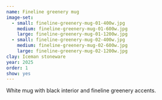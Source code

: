 ```yaml
---
name: Fineline greenery mug
image-set:
  - small: fineline-greenery-mug-01-400w.jpg
    medium: fineline-greenery-mug-01-600w.jpg
    large: fineline-greenery-mug-01-1200w.jpg
  - small: fineline-greenery-mug-02-400w.jpg
    medium: fineline-greenery-mug-02-600w.jpg
    large: fineline-greenery-mug-02-1200w.jpg
clay: Iceman stoneware
year: 2025
order: 1
show: yes
---
```


White mug with black interior and fineline greenery accents.